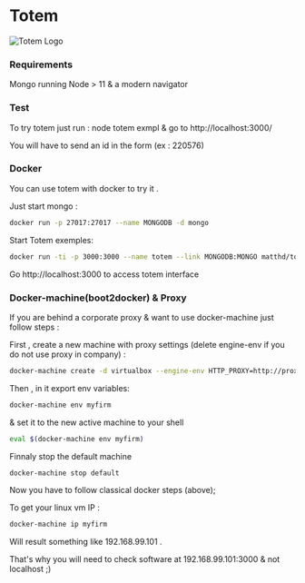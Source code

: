 Totem
======

![Totem Logo](http://image.noelshack.com/fichiers/2016/04/1453734983-totem-cap.png)

### Requirements 

Mongo running
Node > 11
& a modern navigator

### Test

To try totem just run : node totem exmpl & go to http://localhost:3000/

You will have to send an id in the form (ex : 220576)

### Docker

You can use totem with docker to try it . 

Just start mongo : 
````bash
docker run -p 27017:27017 --name MONGODB -d mongo 
````

Start Totem exemples:

````bash
docker run -ti -p 3000:3000 --name totem --link MONGODB:MONGO matthd/totem
````



Go http://localhost:3000 to access totem interface

### Docker-machine(boot2docker) & Proxy

If you are behind a corporate proxy & want to use docker-machine just follow steps :

First , create a new machine with proxy settings (delete engine-env if you do not use proxy in company) :

````bash
docker-machine create -d virtualbox --engine-env HTTP_PROXY=http://proxyout.myfirm.fr:8080 --engine-env HTTPS_PROXY=http://proxyout.myfirm.fr:8080 myfirm
````

Then , in it export env variables:

````bash
docker-machine env myfirm
````

& set it to the new active machine to your shell

````bash
eval $(docker-machine env myfirm)
````

Finnaly stop the default machine

````bash
docker-machine stop default
````

Now you have to follow classical docker steps (above);

To get your linux vm IP :

````bash
docker-machine ip myfirm
````

Will result something like 192.168.99.101 .

That's why you will need to check software at 192.168.99.101:3000 & not localhost ;)






